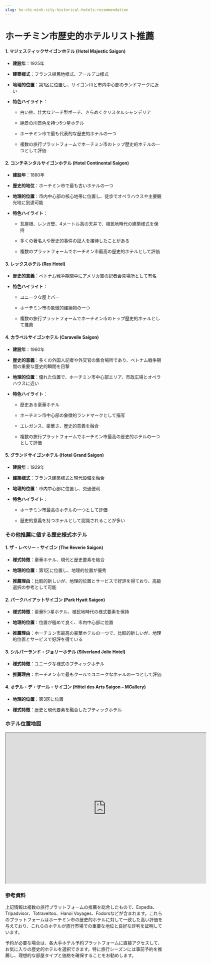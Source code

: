 ```yaml
---
slug: ho-chi-minh-city-historical-hotels-recommendation
---
```

# ホーチミン市歴史的ホテルリスト推薦

#### 1. マジェスティックサイゴンホテル (Hotel Majestic Saigon)

* **建設年**：1925年

* **建築様式**：フランス植民地様式、アールデコ様式

* **地理的位置**：第1区に位置し、サイゴン川と市内中心部のランドマークに近い

* **特色ハイライト**：

  - 白い柱、壮大なアーチ型ポーチ、きらめくクリスタルシャンデリア

  - 絶景の川景色を持つ5つ星ホテル

  - ホーチミン市で最も代表的な歴史的ホテルの一つ

  - 複数の旅行プラットフォームでホーチミン市のトップ歴史的ホテルの一つとして評価

#### 2. コンチネンタルサイゴンホテル (Hotel Continental Saigon)

* **建設年**：1880年

* **歴史的地位**：ホーチミン市で最も古いホテルの一つ

* **地理的位置**：市内中心部の核心地帯に位置し、徒歩でオペラハウスや主要観光地に到達可能

* **特色ハイライト**：

  * 瓦屋根、レンガ壁、4メートル高の天井で、植民地時代の建築様式を保持

  * 多くの著名人や歴史的事件の証人を接待したことがある

  * 複数のプラットフォームでホーチミン市最高の歴史的ホテルとして評価

#### 3. レックスホテル (Rex Hotel)

* **歴史的意義**：ベトナム戦争期間中にアメリカ軍の記者会見場所として有名

* **特色ハイライト**：

  * ユニークな屋上バー

  * ホーチミン市の象徴的建築物の一つ

  * 複数の旅行プラットフォームでホーチミン市のトップ歴史的ホテルとして推薦

#### 4. カラベルサイゴンホテル (Caravelle Saigon)

* **建設年**：1960年

* **歴史的意義**：多くの外国人記者や外交官の集合場所であり、ベトナム戦争期間の重要な歴史的瞬間を目撃

* **地理的位置**：優れた位置で、ホーチミン市中心部エリア、市政広場とオペラハウスに近い

* **特色ハイライト**：

  * 歴史ある豪華ホテル

  * ホーチミン市中心部の象徴的ランドマークとして描写

  * エレガンス、豪華さ、歴史的意義を融合

  * 複数の旅行プラットフォームでホーチミン市最高の歴史的ホテルの一つとして評価

#### 5. グランドサイゴンホテル (Hotel Grand Saigon)

* **建設年**：1929年

* **建築様式**：フランス建築様式と現代設備を融合

* **地理的位置**：市内中心部に位置し、交通便利

* **特色ハイライト**：

  * ホーチミン市最高のホテルの一つとして評価

  * 歴史的意義を持つホテルとして認識されることが多い

### その他推薦に値する歴史様式ホテル

#### 1. ザ・レベリー・サイゴン (The Reverie Saigon)

* **様式特徴**：豪華ホテル、現代と歴史要素を結合

* **地理的位置**：第1区に位置し、地理的位置が優秀

* **推薦理由**：比較的新しいが、地理的位置とサービスで好評を得ており、高級選択の参考として可能

#### 2. パークハイアットサイゴン (Park Hyatt Saigon)

* **様式特徴**：豪華5つ星ホテル、植民地時代の様式要素を保持

* **地理的位置**：位置が極めて良く、市内中心部に位置

* **推薦理由**：ホーチミン市最高の豪華ホテルの一つで、比較的新しいが、地理的位置とサービスで好評を得ている

#### 3. シルバーランド・ジョリーホテル (Silverland Jolie Hotel)

* **様式特徴**：ユニークな様式のブティックホテル

* **推薦理由**：ホーチミン市で最もクールでユニークなホテルの一つとして評価

#### 4. オテル・デ・ザール・サイゴン (Hôtel des Arts Saigon – MGallery)

* **地理的位置**：第3区に位置

* **様式特徴**：歴史と現代要素を融合したブティックホテル



### ホテル位置地図

<iframe src="https://www.google.com/maps/d/u/0/embed?mid=14A42uJBdqoPwaObOTqz653CHnINJXmw&ehbc=2E312F" width="640" height="480"></iframe>

### 参考資料

上記情報は複数の旅行プラットフォームの推薦を総合したもので、Expedia、Tripadvisor、Totraveltoo、Hanoi Voyages、Fodorsなどが含まれます。これらのプラットフォームはホーチミン市の歴史的ホテルに対して一致した高い評価を与えており、これらのホテルが旅行市場での重要な地位と良好な評判を証明しています。

予約が必要な場合は、各大手ホテル予約プラットフォームに直接アクセスして、お気に入りの歴史的ホテルを選択できます。特に旅行シーズンには事前予約を推薦し、理想的な部屋タイプと価格を確保することをお勧めします。